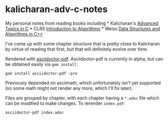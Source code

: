 # kalicharan-adv-c-notes
My personal notes from reading books including
    * Kalicharan's [Advanced Topics in C](http://www.apress.com/us/book/9781430264002)
    * CLRS [Introduction to Algorithms](https://www.amazon.com/Introduction-Algorithms-3rd-MIT-Press/dp/026203384)
    * Weiss [Data Structures and Algorithms in C++](https://www.amazon.com/Data-Structures-Algorithm-Analysis-C/dp/013284737X)

I've come up with some chapter structure that is pretty close to Kalicharan by virtue of reading that first, but that will definitely evolve over time.

Rendered with [asciidoctor-pdf](https://github.com/asciidoctor/asciidoctor-pdf). Asciidoctor-pdf is currently in alpha, but can be obtained easily via `gem install`:

    gem install asciidoctor-pdf -pre

Previously depended on asciimath, which unfortunately isn't yet supported (so some math might not render any more, which I'll fix later).

Files are grouped by chapter, with each chapter having a `*.adoc` file which can be modified to make changes. To rerender `index.pdf`:

    asciidoctor-pdf index.adoc
